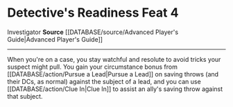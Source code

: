 ﻿---
feat: Detective's Readiness
id: '1457'
level: '4'
name: Detective's Readiness
rarity: Common
source: '[[DATABASE/source/Advanced Player''s Guide|Advanced Player''s Guide]]'
trait:
- '[[DATABASE/trait/Investigator|Investigator]]'
type: Feat

---
# Detective's Readiness <span class="item-type">Feat 4</span>

<span class="item-trait">Investigator</span>
**Source** [[DATABASE/source/Advanced Player's Guide|Advanced Player's Guide]]

---
When you're on a case, you stay watchful and resolute to avoid tricks your suspect might pull. You gain your circumstance bonus from [[DATABASE/action/Pursue a Lead|Pursue a Lead]] on saving throws (and their DCs, as normal) against the subject of a lead, and you can use [[DATABASE/action/Clue In|Clue In]] to assist an ally's saving throw against that subject.